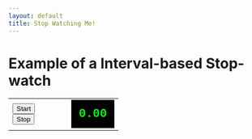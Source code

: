 ```yaml
---
layout: default
title: Stop Watching Me!
---
```

<h1>Example of a Interval-based Stop-watch</h1>
<table cellpadding="10">
<tbody><tr>
<td style="width:100px;">
<button id="start">Start</button>
<br><button id="stop">Stop</button>
</td>
<td>
<div id="_timer" style="background-color:black;color:#0F0;padding:15px;font-family:courier;font-weight:bold;font-size:23px;">0.00</div>
</td>
</tr>
</tbody></table>
<script type="text/python">
import time
from browser import document as doc
from browser.timer import request_animation_frame as raf
from browser.timer import cancel_animation_frame as caf

id = None
counter = 0

def show():
    doc['_timer'].text = '%.2f' %(time.time()-counter)

def animate(ev):
    global id
    counter = time.time()
    id = raf(animate)
    show()

def stop_timer(ev):
    global id
    caf(id)

doc['start'].bind('click', animate)
doc['stop'].bind('click', stop_timer)
</script>
